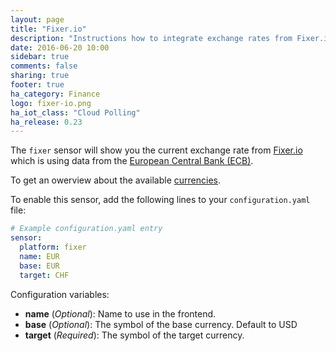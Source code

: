 ```yaml
---
layout: page
title: "Fixer.io"
description: "Instructions how to integrate exchange rates from Fixer.io within Home Assistant."
date: 2016-06-20 10:00
sidebar: true
comments: false
sharing: true
footer: true
ha_category: Finance
logo: fixer-io.png
ha_iot_class: "Cloud Polling"
ha_release: 0.23
---
```



The `fixer` sensor will show you the current exchange rate from [Fixer.io](http://fixer.io/) which is using data from the [European Central Bank (ECB)](https://www.ecb.europa.eu).

To get an owerview about the available [currencies](http://api.fixer.io/latest).

To enable this sensor, add the following lines to your `configuration.yaml` file:

```yaml
# Example configuration.yaml entry
sensor:
  platform: fixer
  name: EUR
  base: EUR
  target: CHF
```

Configuration variables:

- **name** (*Optional*): Name to use in the frontend.
- **base** (*Optional*): The symbol of the base currency. Default to USD 
- **target** (*Required*): The symbol of the target currency.

